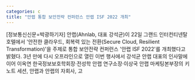 ```yaml
---
categories: c
title: "안랩 통합 보안전략 컨퍼런스 안랩 ISF 2022 개최"
---
```

[정보통신신문=박광하기자] 안랩(Ahnlab, 대표 강석균)이 22일 그랜드 인터컨티넨탈 호텔에서 &#39;안전한 클라우드, 회복력 있는 전환(Secure Cloud, Resilient Transformation)&#39;을 주제로 통합 보안전략 컨퍼런스 &#39;안랩 ISF 2022&#39;를 개최했다고 밝혔다. 3년 만에 다시 오프라인으로 열린 이번 행사에서 강석균 안랩 대표의 인사말에 이어 이옥연 한국정보보호학회장&middot;전성학 안랩 연구소장&middot;이상국 안랩 마케팅본부장의 키노트 세션, 안랩과 안랩의 자회사, 고